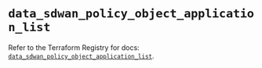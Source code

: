 # `data_sdwan_policy_object_application_list`

Refer to the Terraform Registry for docs: [`data_sdwan_policy_object_application_list`](https://registry.terraform.io/providers/ciscodevnet/sdwan/0.8.0/docs/data-sources/policy_object_application_list).
